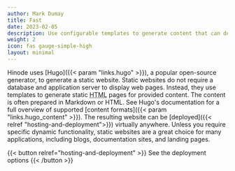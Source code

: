 ```yaml
---
author: Mark Dumay
title: Fast
date: 2023-02-05
description: Use configurable templates to generate content that can deployed virtually everywhere.
weight: 2
icon: fas gauge-simple-high
layout: minimal
---
```


Hinode uses [Hugo]({{< param "links.hugo" >}}), a popular open-source generator, to generate a static website. Static websites do not require a database and application server to display web pages. Instead, they use templates to generate static <abbr title="HyperText Markup Language">HTML</abbr> pages for provided content. The content is often prepared in Markdown or HTML. See Hugo's documentation for a full overview of supported [content formats]({{< param "links.hugo_content" >}}). The resulting website can be [deployed]({{< relref "hosting-and-deployment">}}) virtually anywhere. Unless you require specific dynamic functionality, static websites are a great choice for many applications, including blogs, documentation sites, and landing pages.

{{< button relref="hosting-and-deployment" >}}
    See the deployment options
{{< /button >}}
